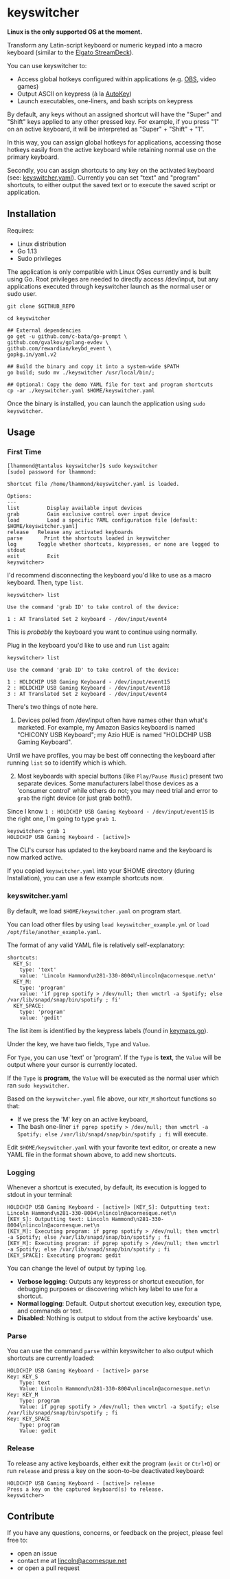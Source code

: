 # keyswitcher

**Linux is the only supported OS at the moment.**

Transform any Latin-script keyboard or numeric keypad into a macro keyboard (similar to the [Elgato StreamDeck](https://www.elgato.com/en/gaming/stream-deck)).

You can use keyswitcher to:
- Access global hotkeys configured within applications (e.g. [OBS](https://obsproject.com/), video games)
- Output ASCII on keypress (à la [AutoKey](https://github.com/autokey/autokey))
- Launch executables, one-liners, and bash scripts on keypress

By default, any keys without an assigned shortcut will have the "Super" and "Shift" keys applied to any other pressed key. For example, if you press "1" on an active keyboard, it will be interpreted as "Super" + "Shift" + "1".

In this way, you can assign global hotkeys for applications, accessing those hotkeys easily from the active keyboard while retaining normal use on the primary keyboard.

Secondly, you can assign shortcuts to any key on the activated keyboard (see: [keyswitcher.yaml](#Usage)). Currently you can set "text" and "program" shortcuts, to either output the saved text or to execute the saved script or application.

## Installation

Requires:
- Linux distribution
- Go 1.13
- Sudo privileges

The application is only compatible with Linux OSes currently and is built using Go. Root privileges are needed to directly access /dev/input, but any applications executed through keyswitcher launch as the normal user or sudo user.

```
git clone $GITHUB_REPO

cd keyswitcher

## External dependencies
go get -u github.com/c-bata/go-prompt \
github.com/gvalkov/golang-evdev \
github.com/rewardian/keybd_event \
gopkg.in/yaml.v2

## Build the binary and copy it into a system-wide $PATH
go build; sudo mv ./keyswitcher /usr/local/bin/;

## Optional: Copy the demo YAML file for text and program shortcuts
cp -ar ./keyswitcher.yaml $HOME/keyswitcher.yaml
```

Once the binary is installed, you can launch the application using ```sudo keyswitcher```.

## Usage

### First Time
```
[lhammond@tantalus keyswitcher]$ sudo keyswitcher
[sudo] password for lhammond:

Shortcut file /home/lhammond/keyswitcher.yaml is loaded.

Options:
---
list		 Display available input devices
grab		 Gain exclusive control over input device
load		 Load a specific YAML configuration file [default: $HOME/keyswitcher.yaml]
release	  Release any activated keyboards
parse		Print the shortcuts loaded in keyswitcher
log		  Toggle whether shortcuts, keypresses, or none are logged to stdout
exit		 Exit
keyswitcher>
```
I'd recommend disconnecting the keyboard you'd like to use as a macro keyboard. Then, type ```list```.
```
keyswitcher> list

Use the command 'grab ID' to take control of the device:

1 : AT Translated Set 2 keyboard - /dev/input/event4
```
This is *probably* the keyboard you want to continue using normally.

Plug in the keyboard you'd like to use and run ```list``` again:
```
keyswitcher> list

Use the command 'grab ID' to take control of the device:

1 : HOLDCHIP USB Gaming Keyboard - /dev/input/event15
2 : HOLDCHIP USB Gaming Keyboard - /dev/input/event18
3 : AT Translated Set 2 keyboard - /dev/input/event4
```
There's two things of note here.

1. Devices polled from /dev/input often have names other than what's marketed. For example, my Amazon Basics keyboard is named "CHICONY USB Keyboard"; my Azio HUE is named "HOLDCHIP USB Gaming Keyboard".

  Until we have profiles, you may be best off connecting the keyboard after running ```list``` so to identify which is which.

2. Most keyboards with special buttons (like ```Play/Pause Music```) present two separate devices. Some manufacturers label those devices as a 'consumer control' while others do not; you may need trial and error to ```grab``` the right device (or just grab both!).

Since I know ```1 : HOLDCHIP USB Gaming Keyboard - /dev/input/event15``` is the right one, I'm going to type ```grab 1```.

```
keyswitcher> grab 1
HOLDCHIP USB Gaming Keyboard - [active]>
```
The CLI's cursor has updated to the keyboard name and the keyboard is now marked active.

If you copied ```keyswitcher.yaml``` into your $HOME directory (during Installation), you can use a few example shortcuts now.

### keyswitcher.yaml
By default, we load ``$HOME/keyswitcher.yaml`` on program start.

You can load other files by using ``load keyswitcher_example.yml`` or ``load /opt/file/another_example.yaml``.

The format of any valid YAML file is relatively self-explanatory:
```
shortcuts:
  KEY_S:
    type: 'text'
    value: 'Lincoln Hammond\n281-330-8004\nlincoln@acornesque.net\n'
  KEY_M:
    type: 'program'
    value: 'if pgrep spotify > /dev/null; then wmctrl -a Spotify; else /var/lib/snapd/snap/bin/spotify ; fi'
  KEY_SPACE:
    type: 'program'
    value: 'gedit'
```
The list item is identified by the keypress labels (found in [keymaps.go](https://github.com/rewardian/keyswitcher/keymaps.go)).

Under the key, we have two fields, ``Type`` and ``Value``.

For ``Type``, you can use 'text' or 'program'. If the ``Type`` is **text**, the ``Value`` will be output where your cursor is currently located.

If the ``Type`` is **program**, the ``Value`` will be executed as the normal user which ran ``sudo keyswitcher``.

Based on the ``keyswitcher.yaml`` file above, our `KEY_M` shortcut functions so that:
- If we press the 'M' key on an active keyboard,
- The bash one-liner ``if pgrep spotify > /dev/null; then wmctrl -a Spotify; else /var/lib/snapd/snap/bin/spotify ; fi`` will execute.

Edit ``$HOME/keyswitcher.yaml`` with your favorite text editor, or create a new YAML file in the format shown above, to add new shortcuts.

### Logging
Whenever a shortcut is executed, by default, its execution is logged to stdout in your terminal:
```
HOLDCHIP USB Gaming Keyboard - [active]> [KEY_S]: Outputting text: Lincoln Hammond\n281-330-8004\nlincoln@acornesque.net\n
[KEY_S]: Outputting text: Lincoln Hammond\n281-330-8004\nlincoln@acornesque.net\n
[KEY_M]: Executing program: if pgrep spotify > /dev/null; then wmctrl -a Spotify; else /var/lib/snapd/snap/bin/spotify ; fi
[KEY_M]: Executing program: if pgrep spotify > /dev/null; then wmctrl -a Spotify; else /var/lib/snapd/snap/bin/spotify ; fi
[KEY_SPACE]: Executing program: gedit
```

You can change the level of output by typing ``log``.
- **Verbose logging**: Outputs any keypress or shortcut execution, for debugging purposes or discovering which key label to use for a shortcut.
- **Normal logging**: Default. Output shortcut execution key, execution type, and commands or text.
- **Disabled**: Nothing is output to stdout from the active keyboards' use.

### Parse

You can use the command ``parse`` within keyswitcher to also output which shortcuts are currently loaded:
```
HOLDCHIP USB Gaming Keyboard - [active]> parse
Key: KEY_S
	Type: text
	Value: Lincoln Hammond\n281-330-8004\nlincoln@acornesque.net\n
Key: KEY_M
	Type: program
	Value: if pgrep spotify > /dev/null; then wmctrl -a Spotify; else /var/lib/snapd/snap/bin/spotify ; fi
Key: KEY_SPACE
	Type: program
	Value: gedit
```

### Release
To release any active keyboards, either exit the program (``exit`` or ``Ctrl+D``) or run ``release`` and press a key on the soon-to-be deactivated keyboard:
```
HOLDCHIP USB Gaming Keyboard - [active]> release
Press a key on the captured keyboard(s) to release.
keyswitcher>
```

## Contribute
If you have any questions, concerns, or feedback on the project, please feel free to:
- open an issue
- contact me at lincoln@acornesque.net
- or open a pull request
